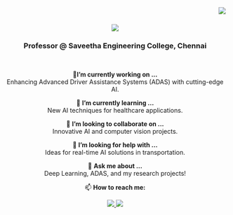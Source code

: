 <img align="right" src="https://visitor-badge.laobi.icu/badge?page_id=michaelmahesh.michaelmahesh" />

<h1 align="center">
    <img src="https://readme-typing-svg.herokuapp.com/?font=Righteous&size=35&center=true&vCenter=true&width=500&height=70&duration=4000&lines=Hi+There!+👋;+I'm+Michael+Mahesh!;" />
</h1>

<h3 align="center">Professor @ Saveetha Engineering College, Chennai </h3>

<br/>

<div align="center">
  
🔭**I’m currently working on ...**</br>
Enhancing Advanced Driver Assistance Systems (ADAS) with cutting-edge AI.

🌱 **I’m currently learning ...**</br>
New AI techniques for healthcare applications.

👯 **I’m looking to collaborate on ...**</br>
Innovative AI and computer vision projects.

🤔 **I’m looking for help with ...**</br>
Ideas for real-time AI solutions in transportation.

💬 **Ask me about ...**</br>
Deep Learning, ADAS, and my research projects!

📫 **How to reach me:**</br>
 </div>

 <div align="center"> 
  <a href="mailto:michaelmaheshk@gmail.com">
    <img src="https://img.shields.io/badge/Gmail-333333?style=for-the-badge&logo=gmail&logoColor=red" />
  </a>
  <a href="https://linkedin.com/in/michaelmahesh" target="_blank">
    <img src="https://img.shields.io/badge/LinkedIn-0077B5?style=for-the-badge&logo=linkedin&logoColor=white" target="_blank" />
  </a>
  </div>
